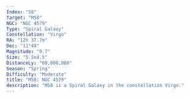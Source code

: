 ```yaml
---
Index: "58"
Target: "M58"
NGC: "NGC 4579"
Type: "Spiral Galaxy"
Constellation: "Virgo"
RA: "12h 37.7m"
Dec: "11°49"
Magnitude: "9.7"
Size: "5.5x4.5"
DistanceLy: "60,000,000"
Season: "Spring"
Difficulty: "Moderate"
title: "M58: NGC 4579"
description: "M58 is a Spiral Galaxy in the constellation Virgo."
---
```

